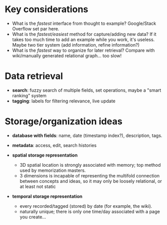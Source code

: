 # Key considerations
- What is the *fastest* interface from thought to example?  Google/Stack Overflow set par here.
- What is the *fastest/easiest* method for capture/adding new data?  If it takes too much time to add an example while you work, it's useless.  Maybe two tier system (add information, refine information?)
- What is the *fastest* way to organize for later retrieval? Compare with wiki/manually generated relational graph... too slow!

# Data retrieval
- **search**: fuzzy search of multiple fields, set operations, maybe a "smart ranking" system
- **tagging**: labels for filtering relevance, live update

# Storage/organization ideas
- **database with fields**: name, date (timestamp index?), description, tags.
- **metadata**: access, edit, search histories

- **spatial storage representation**
	- 3D spatial location is strongly associated with memory; top method used by memorization masters.
	- 3 dimensions is incapable of representing the multifold connection between concepts and ideas, so it may only be loosely relational, or at least not static

- **temporal storage representation**
	- every recorded/tagged (stored) by date (for example, the wiki).
	- naturally unique; there is only one time/day associated with a page you create...